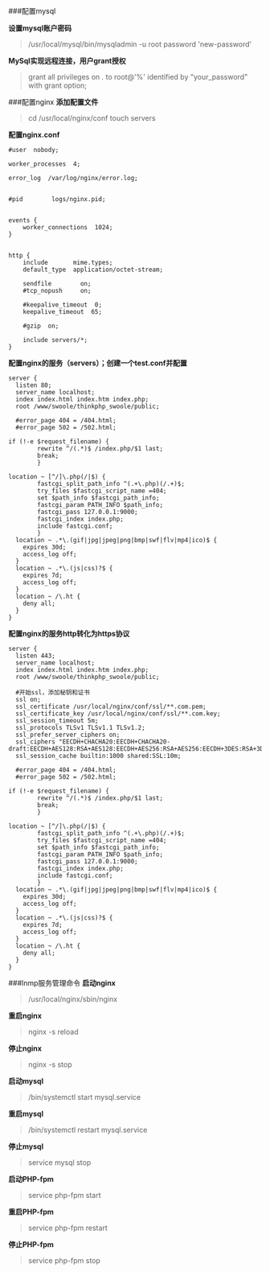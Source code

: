 ###配置mysql
	
**设置mysql账户密码**
>/usr/local/mysql/bin/mysqladmin -u root password 'new-password'

**MySql实现远程连接，用户grant授权**
>grant all privileges on *.* to root@'%' identified by "your_password" with grant option;

###配置nginx
**添加配置文件**
>cd /usr/local/nginx/conf
>touch servers

**配置nginx.conf**
```
#user  nobody;

worker_processes  4;

error_log  /var/log/nginx/error.log;


#pid        logs/nginx.pid;


events {
    worker_connections  1024;
}


http {
    include       mime.types;
    default_type  application/octet-stream;

    sendfile        on;
    #tcp_nopush     on;

    #keepalive_timeout  0;
    keepalive_timeout  65;

    #gzip  on;

    include servers/*;
}
```
**配置nginx的服务（servers）；创建一个test.conf并配置**
```
server {
  listen 80;
  server_name localhost;
  index index.html index.htm index.php;
  root /www/swoole/thinkphp_swoole/public;
  
  #error_page 404 = /404.html;
  #error_page 502 = /502.html;
  
if (!-e $request_filename) {
        rewrite ^/(.*)$ /index.php/$1 last;
        break;
        }
 
location ~ [^/]\.php(/|$) {
        fastcgi_split_path_info ^(.+\.php)(/.+)$;
        try_files $fastcgi_script_name =404;
        set $path_info $fastcgi_path_info;
        fastcgi_param PATH_INFO $path_info;
        fastcgi_pass 127.0.0.1:9000;
        fastcgi_index index.php;
        include fastcgi.conf;
        }
  location ~ .*\.(gif|jpg|jpeg|png|bmp|swf|flv|mp4|ico)$ {
    expires 30d;
    access_log off;
  }
  location ~ .*\.(js|css)?$ {
    expires 7d;
    access_log off;
  }
  location ~ /\.ht {
    deny all;
  }
}
```
**配置nginx的服务http转化为https协议**
```
server {
  listen 443;
  server_name localhost;
  index index.html index.htm index.php;
  root /www/swoole/thinkphp_swoole/public;
  
  #开始ssl，添加秘钥和证书
  ssl on;
  ssl_certificate /usr/local/nginx/conf/ssl/**.com.pem;
  ssl_certificate_key /usr/local/nginx/conf/ssl/**.com.key;
  ssl_session_timeout 5m;
  ssl_protocols TLSv1 TLSv1.1 TLSv1.2;
  ssl_prefer_server_ciphers on;
  ssl_ciphers "EECDH+CHACHA20:EECDH+CHACHA20-draft:EECDH+AES128:RSA+AES128:EECDH+AES256:RSA+AES256:EECDH+3DES:RSA+3DES:!MD5";
  ssl_session_cache builtin:1000 shared:SSL:10m;
  
  #error_page 404 = /404.html;
  #error_page 502 = /502.html;
  
if (!-e $request_filename) {
        rewrite ^/(.*)$ /index.php/$1 last;
        break;
        }
 
location ~ [^/]\.php(/|$) {
        fastcgi_split_path_info ^(.+\.php)(/.+)$;
        try_files $fastcgi_script_name =404;
        set $path_info $fastcgi_path_info;
        fastcgi_param PATH_INFO $path_info;
        fastcgi_pass 127.0.0.1:9000;
        fastcgi_index index.php;
        include fastcgi.conf;
        }
  location ~ .*\.(gif|jpg|jpeg|png|bmp|swf|flv|mp4|ico)$ {
    expires 30d;
    access_log off;
  }
  location ~ .*\.(js|css)?$ {
    expires 7d;
    access_log off;
  }
  location ~ /\.ht {
    deny all;
  }
}
```
###lnmp服务管理命令
**启动nginx**
>/usr/local/nginx/sbin/nginx

**重启nginx**
>nginx -s reload

**停止nginx**
>nginx -s stop

**启动mysql**
>/bin/systemctl start mysql.service

**重启mysql**
>/bin/systemctl restart mysql.service

**停止mysql**
>service mysql stop

**启动PHP-fpm**
>service php-fpm start

**重启PHP-fpm**
>service php-fpm restart

**停止PHP-fpm**
>service php-fpm stop





